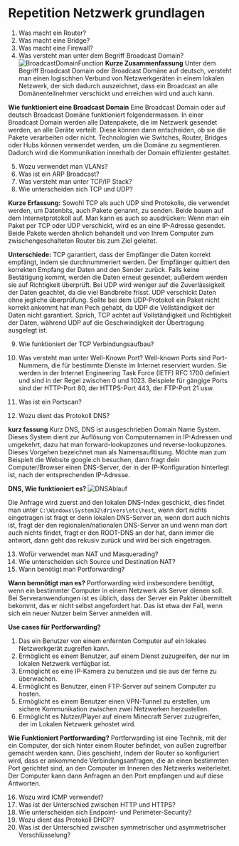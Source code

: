 # Repetition Netzwerk grundlagen

1. Was macht ein Router?
2. Was macht eine Bridge?
3. Was macht eine Firewall?
4. Was versteht man unter dem Begriff Broadcast Domain?
![BroadcastDomainFunction](https://www.networkacademy.io/sites/default/files/inline-images/Broadcast%20Domain%20Two%20Switches_0.gif)
**Kurze Zusammenfassung**
Unter dem Begriff Broadcast Domain oder Broadcast Domäne auf deutsch, versteht man einen logischhen Verbund von Netzwerkgeräten in einem lokalen Netzwerk, der sich dadurch auszeichnet, dass ein Broadcast an alle Domänenteilnehmer verschickt und erreichen wird und auch kann.

**Wie funktioniert eine Broadcast Domain**
Eine Broadcast Domain oder auf deutsch Broadcast Domäne funktioniert folgendermassen. In einer Broadcast Domain werden alle Datenpakete, die im Netzwerk gesendet werden, an alle Geräte verteilt. Diese können dann entscheiden, ob sie die Pakete verarbeiten oder nicht. Technologien wie Switches, Router, Bridges oder Hubs können verwendet werden, um die Domäne zu segmentieren. Dadurch wird die Kommunikation innerhalb der Domain effizienter gestaltet.

5. Wozu verwendet man VLANs?
6. Was ist ein ARP Broadcast?
7. Was versteht man unter TCP/IP Stack?
8. Wie unterscheiden sich TCP und UDP?

**Kurze Erfassung:**
Sowohl TCP als auch UDP sind Protokolle, die verwendet werden, um Datenbits, auch Pakete genannt, zu senden. Beide bauen auf dem Internetprotokoll auf. Man kann es auch so ausdrücken: Wenn man ein Paket per TCP oder UDP verschickt, wird es an eine IP-Adresse gesendet. Beide Pakete werden ähnlich behandelt und von Ihrem Computer zum zwischengeschalteten Router bis zum Ziel geleitet.

**Unterschiede:**
TCP garantiert, dass der Empfänger die Daten korrekt empfängt, indem sie durchnummeriert werden. Der Empfänger quittiert den korrekten Empfang der Daten and den Sender zurück. Falls keine Bestätigung kommt, werden die Daten erneut gesendet, außerdem werden sie auf Richtigkeit überprüft.
Bei UDP wird weniger auf die Zuverlässigkeit der Daten geachtet, da die viel Bandbreite frisst. UDP verschickt Daten ohne jegliche überprüfung. Sollte bei dem UDP-Protokoll ein Paket nicht korrekt ankommt hat man Pech gehabt, da UDP die Vollständigkeit der Daten nicht garantiert.
Sprich, TCP achtet auf Vollständigkeit und Richtigkeit der Daten, während UDP auf die Geschwindigkeit der Übertragung ausgelegt ist.

9.  Wie funktioniert der TCP Verbindungsaufbau?

10. Was versteht man unter Well-Known Port?
Well-known Ports sind Port-Nummern, die für bestimmte Dienste im Internet reserviert wurden. Sie werden in der Internet Engineering Task Force (IETF) RFC 1700 definiert und sind in der Regel zwischen 0 und 1023. Beispiele für gängige Ports sind der HTTP-Port 80, der HTTPS-Port 443, der FTP-Port 21 usw.

11.  Was ist ein Portscan?
12.  Wozu dient das Protokoll DNS?

**kurz fassung**
Kurz DNS, DNS ist ausgeschrieben Domain Name System. Dieses System dient zur Auflösung von Computernamen in IP-Adressen und umgekehrt, dazu hat man forward-lookupzones und reverse-lookupzones. Dieses Vorgehen bezeichnet man als Namensauflösung. Möchte man zum Beispielt die Website google.ch besuchen, dann fragt dein Computer/Browser einen DNS-Server, der in der IP-Konfiguration hinterlegt ist, nach der entsprechenden IP-Adresse.

**DNS, Wie funktioniert es?**
![DNSAblauf](https://info.varonis.com/hubfs/Varonis_June2021/Images/how-dns-works@2x.png)

Die Anfrage wird zuerst and den lokalen DNS-Index geschickt, dies findet man unter `C:\Windows\System32\drivers\etc\host`, wenn dort nichts eingetragen ist fragt er denn lokalen DNS-Server an, wenn dort auch nichts ist, fragt der den regionalen/nationalen DNS-Server an und wenn man dort auch nichts findet, fragt er den ROOT-DNS an der hat, dann immer die antwort, dann geht das rekusiv zurück und wird bei sich eingetragen.



13.  Wofür verwendet man NAT und Masquerading?
14.  Wie unterscheiden sich Source und Destination NAT?
15.  Wann benötigt man Portforwarding?

**Wann bemnötigt man es?**
Portforwarding wird insbesondere benötigt, wenn ein bestimmter Computer in einem Netzwerk als Server dienen soll. Bei Serveranwendungen ist es üblich, dass der Server ein Pakter übermittelt bekommt, das er nicht selbst angefordert hat. Das ist etwa der Fall, wenn sich ein neuer Nutzer beim Server anmelden will.

**Use cases für Portforwarding?**
1. Das ein Benutzer von einem enfernten Computer auf ein lokales Netzwerkgerät zugreifen kann.
2. Ermöglicht es einem Benutzer, auf einem Dienst zuzugreifen, der nur im lokalen Netzwerk verfügbar ist.
3. Ermöglicht es eine IP-Kamera zu benutzen und sie aus der ferne zu überwachen.
4. Ermöglicht es Benutzer, einen FTP-Server auf seinem Computer zu hosten.
5. Ermöglicht es einem Benutzer einen VPN-Tunnel zu erstellen, um sichere Kommunikation zwischen zwei Netzwerken herzustellen.
6. Ermöglicht es Nutzer/Player auf einem Minecraft Server zuzugreifen, der im Lokalen Netzwerk gehostet wird.

**Wie Funktioniert Portforwarding?**
Portforwarding ist eine Technik, mit der ein Computer, der sich hinter einem Router befindet, von außen zugreifbar gemacht werden kann. Dies geschieht, indem der Router so konfiguriert wird, dass er ankommende Verbindungsanfragen, die an einen bestimmten Port gerichtet sind, an den Computer im Inneren des Netzwerks weiterleitet. Der Computer kann dann Anfragen an den Port empfangen und auf diese Antworten.

16.  Wozu wird ICMP verwendet?
17.  Was ist der Unterschied zwischen HTTP und HTTPS?
18.  Wie unterscheiden sich Endpoint- und Perimeter-Security?
19. Wozu dient das Protokoll DHCP?
20. Was ist der Unterschied zwischen symmetrischer und asymmetrischer Verschlüsselung?
